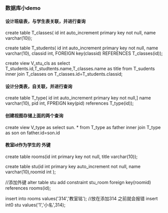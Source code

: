 ### 数据库小demo

#### 设计班级表，与学生表关联，并进行查询

create table T_classes(
id  int auto_increment primary key not null,
name varchar(10));

create table T_students(
id int auto_increment primary key not null,
name varchar(10),
classid int,
FOREIGN key(classid) REFERENCES T_classes(id));

create view V_stu_cls as
select T_students.id,T_studtents.name,T_classes.name as title
from T_sudents
inner join T_classes on T_classes.id=T_students.classid;

#### 设计分类表，自关联，并进行查询
create table T_type(
id int auto_increment primary key not null,]
name varchar(10),
pid int,
FPREIGN key(pid) references T_type(id));

#### 创建视图存储上面的两个查询
create view V_type as
select sun. * from T_type as father
inner join T_type as son on father.id=son.id


#### 教室id作为学生的 外键
create table rooms(id int primary key not null,
title varchar(10));

create table stu(id int primary key auto_increment not null,
name varchar(10),roomid int );

//添加外键
alter table stu add constraint stu_room foreign key(roomid) references
rooms(id);

insert into rooms values('314','教室铭');
//放在添加314 之前就会报错
insert int0 stu values('1','小名',314);